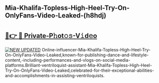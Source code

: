 ## Mia-Khalifa-Topless-High-Heel-Try-On-OnlyFans-Video-Leaked-(h8hdj)


# <h2><a href="https://mediaupload.pro?-19M">🔗👉 🔴 Private-P𝚑ot𝚘𝚜-V𝚒d𝚎o</a></h2>

[![NEW UPDATED](https://i.imgur.com/0qMVB7G.gif)](https://mediaupload.pro?-19M)
Online-influencer-Mia-Khalifa-Topless-High-Heel-Try-On-OnlyFans-Video-Leaked,known-for-publishing-dance-and-lifestyle-content,-including-performances-and-vlogs-on-social-media-platforms.Brilliant-ventriloquist-assistant-Mia-Khalifa-Topless-High-Heel-Try-On-OnlyFans-Video-Leaked,celebrated-for-their-exceptional-abilities-and-accomplishments-in-assisting-ventriloquists.  